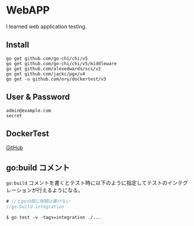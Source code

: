 # WebAPP

I learned web application testing.

## Install

```
go get github.com/go-chi/chi/v5
go get github.com/go-chi/chi/v5/middleware
go get github.com/alexedwards/scs/v2
go get github.com/jackc/pgx/v4
go get -u github.com/ory/dockertest/v3
```

## User & Password

```
admin@example.com
secret
```

## DockerTest

[GitHub](https://github.com/ory/dockertest)

## go:build コメント
`go:build` コメントを書くとテスト時に以下のように指定してテストのインテグレーションが行えるようになる。

```users_postgres.go
# //とgoの間に隙間は書けない
//go:build integration
```

```
$ go test -v -tags=integration ./...
```
